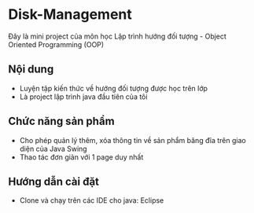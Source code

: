 # Disk-Management
Đây là mini project của môn học Lập trình hướng đối tượng - Object Oriented Programming (OOP)
## Nội dung
- Luyện tập kiến thức về hướng đối tượng được học trên lớp
- Là project lập trình java đầu tiên của tôi
## Chức năng sản phẩm
- Cho phép quản lý thêm, xóa thông tin về sản phẩm băng đĩa trên giao diện của Java Swing
- Thao tác đơn giản với 1 page duy nhất
## Hướng dẫn cài đặt
- Clone và chạy trên các IDE cho java: Eclipse
